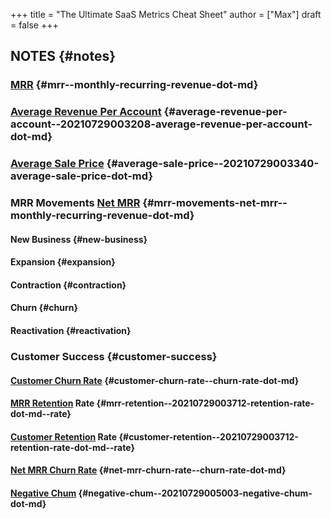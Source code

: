 +++
title = "The Ultimate SaaS Metrics Cheat Sheet"
author = ["Max"]
draft = false
+++

## NOTES {#notes}


### [MRR](monthly-recurring-revenue.md) {#mrr--monthly-recurring-revenue-dot-md}


### [Average Revenue Per Account](20210729003208-average_revenue_per_account.md) {#average-revenue-per-account--20210729003208-average-revenue-per-account-dot-md}


### [Average Sale Price](20210729003340-average_sale_price.md) {#average-sale-price--20210729003340-average-sale-price-dot-md}


### MRR Movements [Net MRR](monthly-recurring-revenue.md) {#mrr-movements-net-mrr--monthly-recurring-revenue-dot-md}


#### New Business {#new-business}


#### Expansion {#expansion}


#### Contraction {#contraction}


#### Churn {#churn}


#### Reactivation {#reactivation}


### Customer Success {#customer-success}


#### [Customer Churn Rate](churn-rate.md) {#customer-churn-rate--churn-rate-dot-md}


#### [MRR Retention](20210729003712-retention_rate.md) Rate {#mrr-retention--20210729003712-retention-rate-dot-md--rate}


#### [Customer Retention](20210729003712-retention_rate.md) Rate {#customer-retention--20210729003712-retention-rate-dot-md--rate}


#### [Net MRR Churn Rate](churn-rate.md) {#net-mrr-churn-rate--churn-rate-dot-md}


#### [Negative Chum](20210729005003-negative_chum.md) {#negative-chum--20210729005003-negative-chum-dot-md}
